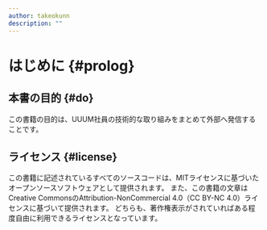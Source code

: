 ```yaml
---
author: takeokunn
description: ""
---
```


# はじめに {#prolog}

## 本書の目的 {#do}

この書籍の目的は、UUUM社員の技術的な取り組みをまとめて外部へ発信することです。

## ライセンス {#license}

この書籍に記述されているすべてのソースコードは、MITライセンスに基づいたオープンソースソフトウェアとして提供されます。
また、この書籍の文章はCreative CommonsのAttribution-NonCommercial 4.0（CC BY-NC 4.0）ライセンスに基づいて提供されます。
どちらも、著作権表示がされていればある程度自由に利用できるライセンスとなっています。
